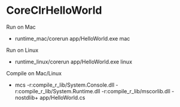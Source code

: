 # CoreClrHelloWorld

Run on Mac
* runtime_mac/corerun app/HelloWorld.exe mac

Run on Linux
* runtime_linux/corerun app/HelloWorld.exe linux

Compile on Mac/Linux
* mcs -r:compile_r_lib/System.Console.dll -r:compile_r_lib/System.Runtime.dll -r:compile_r_lib/mscorlib.dll -nostdlib+ app/HelloWorld.cs